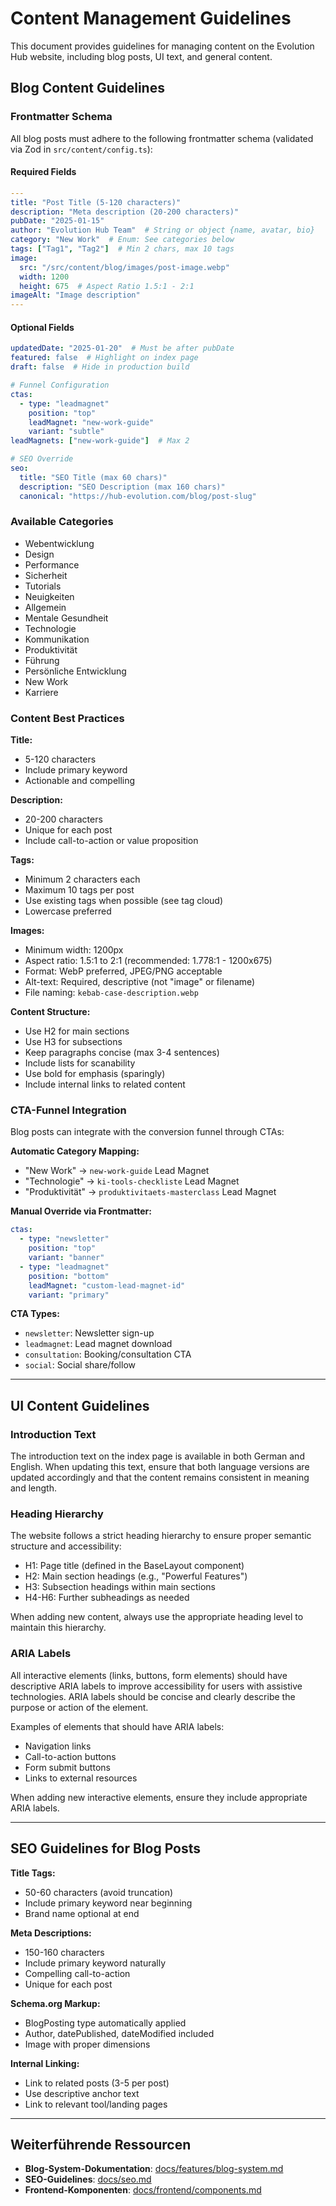 # Content Management Guidelines

This document provides guidelines for managing content on the Evolution Hub website, including blog posts, UI text, and general content.

## Blog Content Guidelines

### Frontmatter Schema

All blog posts must adhere to the following frontmatter schema (validated via Zod in `src/content/config.ts`):

#### Required Fields

```yaml
---
title: "Post Title (5-120 characters)"
description: "Meta description (20-200 characters)"
pubDate: "2025-01-15"
author: "Evolution Hub Team"  # String or object {name, avatar, bio}
category: "New Work"  # Enum: See categories below
tags: ["Tag1", "Tag2"]  # Min 2 chars, max 10 tags
image:
  src: "/src/content/blog/images/post-image.webp"
  width: 1200
  height: 675  # Aspect Ratio 1.5:1 - 2:1
imageAlt: "Image description"
---
```

#### Optional Fields

```yaml
updatedDate: "2025-01-20"  # Must be after pubDate
featured: false  # Highlight on index page
draft: false  # Hide in production build

# Funnel Configuration
ctas:
  - type: "leadmagnet"
    position: "top"
    leadMagnet: "new-work-guide"
    variant: "subtle"
leadMagnets: ["new-work-guide"]  # Max 2

# SEO Override
seo:
  title: "SEO Title (max 60 chars)"
  description: "SEO Description (max 160 chars)"
  canonical: "https://hub-evolution.com/blog/post-slug"
```

### Available Categories

- Webentwicklung
- Design
- Performance
- Sicherheit
- Tutorials
- Neuigkeiten
- Allgemein
- Mentale Gesundheit
- Technologie
- Kommunikation
- Produktivität
- Führung
- Persönliche Entwicklung
- New Work
- Karriere

### Content Best Practices

**Title:**
- 5-120 characters
- Include primary keyword
- Actionable and compelling

**Description:**
- 20-200 characters
- Unique for each post
- Include call-to-action or value proposition

**Tags:**
- Minimum 2 characters each
- Maximum 10 tags per post
- Use existing tags when possible (see tag cloud)
- Lowercase preferred

**Images:**
- Minimum width: 1200px
- Aspect ratio: 1.5:1 to 2:1 (recommended: 1.778:1 - 1200x675)
- Format: WebP preferred, JPEG/PNG acceptable
- Alt-text: Required, descriptive (not "image" or filename)
- File naming: `kebab-case-description.webp`

**Content Structure:**
- Use H2 for main sections
- Use H3 for subsections
- Keep paragraphs concise (max 3-4 sentences)
- Include lists for scanability
- Use bold for emphasis (sparingly)
- Include internal links to related content

### CTA-Funnel Integration

Blog posts can integrate with the conversion funnel through CTAs:

**Automatic Category Mapping:**
- "New Work" → `new-work-guide` Lead Magnet
- "Technologie" → `ki-tools-checkliste` Lead Magnet
- "Produktivität" → `produktivitaets-masterclass` Lead Magnet

**Manual Override via Frontmatter:**

```yaml
ctas:
  - type: "newsletter"
    position: "top"
    variant: "banner"
  - type: "leadmagnet"
    position: "bottom"
    leadMagnet: "custom-lead-magnet-id"
    variant: "primary"
```

**CTA Types:**
- `newsletter`: Newsletter sign-up
- `leadmagnet`: Lead magnet download
- `consultation`: Booking/consultation CTA
- `social`: Social share/follow

---

## UI Content Guidelines

### Introduction Text

The introduction text on the index page is available in both German and English. When updating this text, ensure that both language versions are updated accordingly and that the content remains consistent in meaning and length.

### Heading Hierarchy

The website follows a strict heading hierarchy to ensure proper semantic structure and accessibility:

- H1: Page title (defined in the BaseLayout component)
- H2: Main section headings (e.g., "Powerful Features")
- H3: Subsection headings within main sections
- H4-H6: Further subheadings as needed

When adding new content, always use the appropriate heading level to maintain this hierarchy.

### ARIA Labels

All interactive elements (links, buttons, form elements) should have descriptive ARIA labels to improve accessibility for users with assistive technologies. ARIA labels should be concise and clearly describe the purpose or action of the element.

Examples of elements that should have ARIA labels:

- Navigation links
- Call-to-action buttons
- Form submit buttons
- Links to external resources

When adding new interactive elements, ensure they include appropriate ARIA labels.

---

## SEO Guidelines for Blog Posts

**Title Tags:**
- 50-60 characters (avoid truncation)
- Include primary keyword near beginning
- Brand name optional at end

**Meta Descriptions:**
- 150-160 characters
- Include primary keyword naturally
- Compelling call-to-action
- Unique for each post

**Schema.org Markup:**
- BlogPosting type automatically applied
- Author, datePublished, dateModified included
- Image with proper dimensions

**Internal Linking:**
- Link to related posts (3-5 per post)
- Use descriptive anchor text
- Link to relevant tool/landing pages

---

## Weiterführende Ressourcen

- **Blog-System-Dokumentation**: [docs/features/blog-system.md](./features/blog-system.md)
- **SEO-Guidelines**: [docs/seo.md](./seo.md)
- **Frontend-Komponenten**: [docs/frontend/components.md](./frontend/components.md)
